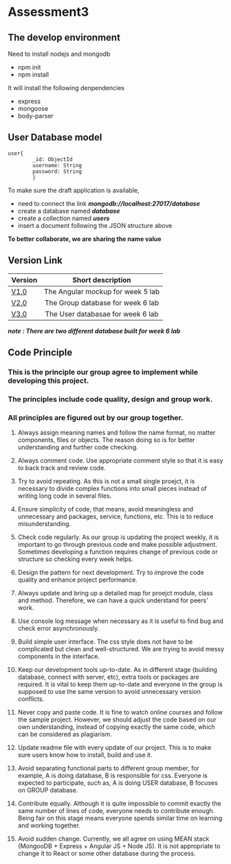 # Assessment3 #

## The develop environment ##
Need to install nodejs and mongodb
* npm init
* npm install 

It will install the following denpendencies
  * express
  * mongoose
  * body-parser

## User Database model ##
```
user{
        _id: ObjectId 
        username: String
        password: String
        }
```
To make sure the draft application is available,
 * need to connect the link ***mongodb://localhost:27017/database***
 * create a database named ***database***
 * create a collection named ***users***
 * insert a document following the JSON structure above
 
 **To better collaborate, we are sharing the name value**

## Version Link ##
| Version      | Short description |
| ------------- |:-------------:| 
|[V1.0](https://github.com/hongnangyanbily/assessment3/tree/1.0)| The Angular mockup for week 5 lab|
|[V2.0](https://github.com/hongnangyanbily/assessment3/tree/2.0)| The Group database for week 6 lab|
|[V3.0](https://github.com/hongnangyanbily/assessment3/tree/3.0)| The User databasae for week 6 lab|
***note : There are two different database built for week 6 lab***

## Code Principle
### This is the principle our group agree to implement while developing this project.
### The principles include code quality, design and group work.
### All principles are figured out by our group together.

1.  Always assign meaning names and follow the name format, no matter components, files or objects. The reason doing so is for better understanding and further code checking.

2.  Always comment code. Use appropriate comment style so that it is easy to back track and review code.

3.  Try to avoid repeating. As this is not a small single proejct, it is necessary to divide complex functions into small pieces instead of writing long code in several files.

4.  Ensure simplicity of code, that means, avoid meaningless and unnecessary and packages, service, functions, etc. This is to reduce misunderstanding.

5.  Check code regularly. As our group is updating the project weekly, it is important to go through previous code and make possible adjustment. Sometimes developing a function requires change of previous code or structure so checking every week helps.

6.  Design the pattern for next development. Try to improve the code quality and enhance project performance.

7.  Always update and bring up a detailed map for proejct module, class and method. Therefore, we can have a quick understand for peers' work.

8.  Use console log message when necessary as it is useful to find bug and check error asynchronously.

9.	Build simple user interface. The css style does not have to be complicated but clean and well-structured. We are trying to avoid messy components in the interface.

10. Keep our development tools up-to-date. As in different stage (building database, connect with server, etc), extra tools or packages are required. It is vital to keep them up-to-date and everyone in the group is supposed to use the same version to avoid unnecessary version conflicts.

11.	Never copy and paste code. It is fine to watch online courses and follow the sample project. However, we should adjust the code based on our own understanding, instead of copying exactly the same code, which can be considered as plagiarism.

12.	Update readme file with every update of our project. This is to make sure users know how to install, build and use it.

13.	Avoid separating functional parts to different group member, for example, A is doing database, B is responsible for css. Everyone is expected to participate, such as, A is doing USER database, B focuses on GROUP database.

14.	Contribute equally. Although it is quite impossible to commit exactly the same number of lines of code, everyone needs to contribute enough. Being fair on this stage means everyone spends similar time on learning and working together.

15.	Avoid sudden change. Currently, we all agree on using MEAN stack (MongooDB + Express + Angular JS + Node JS). It is not appropriate to change it to React or some other database during the process.
